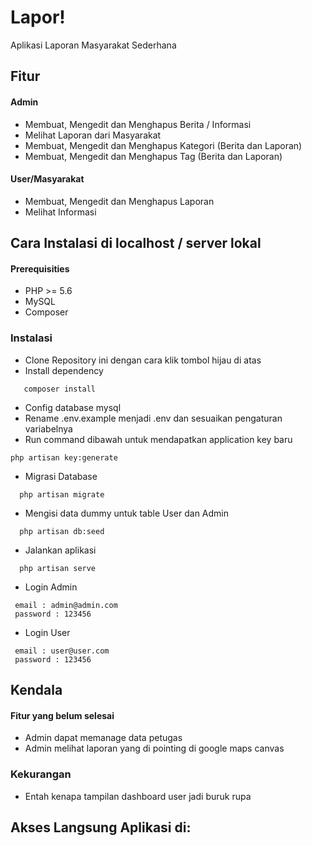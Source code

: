 # Lapor!
Aplikasi Laporan Masyarakat Sederhana

## Fitur
#### Admin
* Membuat, Mengedit dan Menghapus Berita / Informasi
* Melihat Laporan dari Masyarakat
* Membuat, Mengedit dan Menghapus Kategori (Berita dan Laporan)
* Membuat, Mengedit dan Menghapus Tag (Berita dan Laporan)

#### User/Masyarakat
* Membuat, Mengedit dan Menghapus Laporan
* Melihat Informasi

## Cara Instalasi di localhost / server lokal

#### Prerequisities
* PHP >= 5.6
* MySQL
* Composer

### Instalasi
* Clone Repository ini dengan cara klik tombol hijau di atas
* Install dependency
```
   composer install
```
* Config database mysql
* Rename .env.example menjadi .env dan sesuaikan pengaturan variabelnya
* Run command dibawah untuk mendapatkan application key baru
```
php artisan key:generate
```
* Migrasi Database
```
  php artisan migrate
```
* Mengisi data dummy untuk table User dan Admin
```
  php artisan db:seed
```
* Jalankan aplikasi
```
  php artisan serve
 ````
 * Login Admin
 ```
  email : admin@admin.com
  password : 123456
 ```
 * Login User
 ```
  email : user@user.com
  password : 123456
 ````

## Kendala
#### Fitur yang belum selesai
* Admin dapat memanage data petugas
* Admin melihat laporan yang di pointing di google maps canvas

### Kekurangan
* Entah kenapa tampilan dashboard user jadi buruk rupa

## Akses Langsung Aplikasi di:
